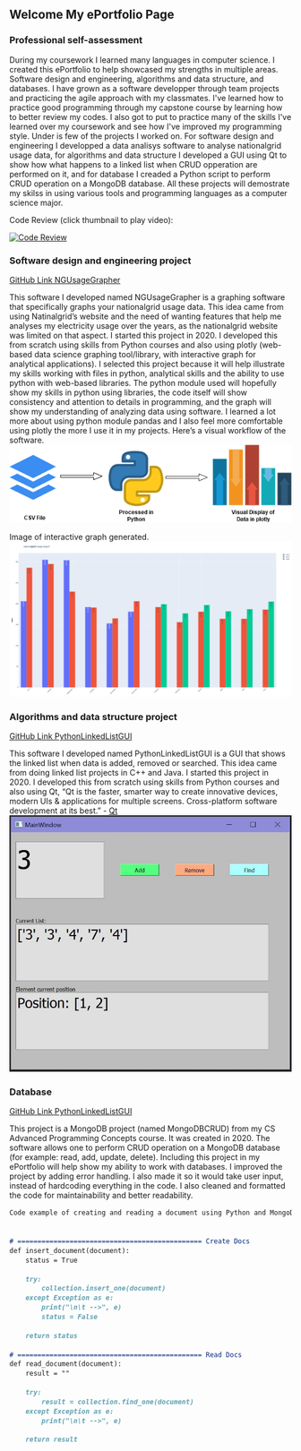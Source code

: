 ## Welcome My ePortfolio Page

### Professional self-assessment
During my coursework I learned many languages in computer science. I created this ePortfolio to help showcased my strengths in multiple areas. Software design and engineering, algorithms and data structure, and databases. I have grown as a software developper through team projects and practicing the agile approach with my classmates. I've learned how to practice good programming through my capstone course by learning how to better review my codes. I also got to put to practice many of the skills I've learned over my coursework and see how I've improved my programming style. Under is few of the projects I worked on. For software design and engineering I developped a data analisys software to analyse nationalgrid usage data, for algorithms and data structure I developed a GUI using Qt to show how what happens to a linked list when CRUD opperation are performed on it, and for database I creaded a Python script to perform CRUD operation on a MongoDB database. All these projects will demostrate my skilss in using various tools and programming languages as a computer science major.

Code Review (click thumbnail to play video):

[![Code Review](https://i.vimeocdn.com/video/932425618_330x200.jpg)](https://vimeo.com/443077415)


### Software design and engineering project
[GitHub Link NGUsageGrapher](https://github.com/haydnady/NGUsageGrapher)

This software I developed named NGUsageGrapher is a graphing software that specifically graphs your nationalgrid usage data. This idea came from using Natinalgrid’s website and the need of wanting features that help me analyses my electricity usage over the years, as the nationalgrid website was limited on that aspect. I started this project in 2020. I developed this from scratch using skills from Python courses and also using plotly (web-based data science graphing tool/library, with interactive graph for analytical applications). 
I selected this project because it will help illustrate my skills working with files in python, analytical skills and the ability to use python with web-based libraries. The python module used will hopefully show my skills in python using libraries, the code itself will show consistency and attention to details in programming, and the graph will show my understanding of analyzing data using software.
I learned a lot more about using python module pandas and I also feel more comfortable using plotly the more I use it in my projects. 
Here’s a visual workflow of the software.
![Image of process flow](https://raw.githubusercontent.com/haydnady/haydnady.github.io/master/img/Nationalgrid%20Software%20Outline.png)

Image of interactive graph generated.
![Image of graph](https://raw.githubusercontent.com/haydnady/NGUsageGrapher/master/img/graphScreenshot.png)


### Algorithms and data structure project
[GitHub Link PythonLinkedListGUI](https://github.com/haydnady/PythonLinkedListGUI)

This software I developed named PythonLinkedListGUI is a GUI that shows the linked list when data is added, removed or searched. This idea came from doing linked list projects in C++ and Java. I started this project in 2020. I developed this from scratch using skills from Python courses and also using Qt, “Qt is the faster, smarter way to create innovative devices, modern UIs & applications for multiple screens. Cross-platform software development at its best.” - [Qt](https://www.qt.io/)
![Image of application](https://raw.githubusercontent.com/haydnady/PythonLinkedListGUI/master/img/uiScreenshot.JPG)


### Database
[GitHub Link PythonLinkedListGUI](https://github.com/haydnady/PythonLinkedListGUI)

This project is a MongoDB project (named MongoDBCRUD) from my CS Advanced Programming Concepts course. It was created in 2020. The software allows one to perform CRUD operation on a MongoDB database (for example: read, add, update, delete). 
Including this project in my ePortfolio will help show my ability to work with databases. I improved the project by adding error handling. I also made it so it would take user input, instead of hardcoding everything in the code. I also cleaned and formatted the code for maintainability and better readability. 


```markdown
Code example of creating and reading a document using Python and MongoDB


# ============================================== Create Docs
def insert_document(document):
    status = True

    try:
        collection.insert_one(document)
    except Exception as e:
        print("\n\t -->", e)
        status = False

    return status

# ============================================== Read Docs
def read_document(document):
    result = ""

    try:
        result = collection.find_one(document)
    except Exception as e:
        print("\n\t -->", e)

    return result

```
